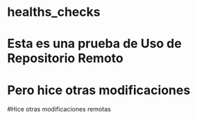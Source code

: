 # healths_checks
# Esta es una prueba de Uso de Repositorio Remoto
# Pero hice otras modificaciones
#Hice otras modificaciones remotas
